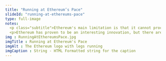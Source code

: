 ```yaml
--- 
title: "Running at Ethereum’s Pace"
slideId: "running-at-ethereums-pace"
type: full-image
notes: 
  <p class="subtitle">Ethereum's main limitation is that it cannot process many transactions, also known as the scaling problem. Currently the network is limited to about 12 transactions per second while Visa processes 1500 tx/s. This scaling issue must be addressed for DeFi dapps to grow to meet real world demand.</p>
  <p>Ethereum has proven to be an interesting innovation, but there are many issues the platform must overcome in order to be a robust DeFi platform for the entire world. Its main limitation is that it cannot process many transactions. ethereum is currently limited to processing just 12 transactions per second, while Visa processes 1500tx/s. In order for ethereum to meet real world demand, it has to increase the number of transactions per second that can be processed and added to the chain. This issue is known as the scaling problem and it is one of the biggest challenges that Blockchain technology has faced.</p>
img : RunningAtEthereumsPace.jpg
imgTitle : Running at Ethereum's Pace
imgAlt : The Ethereum logo with legs running
imgCaption : String - HTML Formatted string for the caption
---
```

